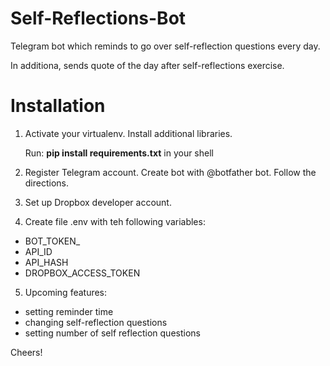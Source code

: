# Self-Reflections-Bot
Telegram bot which reminds to go over self-reflection questions every day.

In additiona, sends quote of the day after self-reflections exercise.

# Installation

 1. Activate your virtualenv. Install additional libraries.
    
    Run: **pip install requirements.txt** in your shell
 
 2. Register Telegram account. Create bot with @botfather bot. Follow the directions.
 
 3. Set up Dropbox developer account.
 
 4. Create file .env with teh following variables:
 
  - BOT_TOKEN_
  - API_ID
  - API_HASH
  - DROPBOX_ACCESS_TOKEN

 5. Upcoming features:
  - setting reminder time
  - changing self-reflection questions
  - setting number of self reflection questions
    
Cheers!

